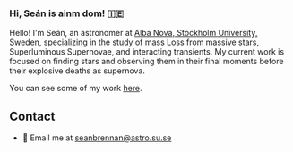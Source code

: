 ### Hi, Seán is ainm dom! :ireland:
 

Hello! I'm Seán, an astronomer at [Alba Nova, Stockholm University, Sweden](https://www.albanova.se/), specializing in the study of mass Loss from massive stars, Superluminous Supernovae, and interacting transients. My current work is focused on finding stars and observing them in their final moments before their explosive deaths as supernova.

You can see some of my work [here](https://ui.adsabs.harvard.edu/search/filter_author_facet_hier_fq_author=AND&filter_author_facet_hier_fq_author=author_facet_hier%3A%221%2FBrennan%2C%20S%2FBrennan%2C%20S%20%20J%22&filter_database_fq_database=AND&filter_database_fq_database=database%3A%22astronomy%22&fq=%7B!type%3Daqp%20v%3D%24fq_database%7D&fq=%7B!type%3Daqp%20v%3D%24fq_author%7D&fq_author=(author_facet_hier%3A%221%2FBrennan%2C%20S%2FBrennan%2C%20S%20%20J%22)&fq_database=(database%3A%22astronomy%22)&q=author%3A%22S.%20J.%20Brennan%22%20%20year%3A2018-3000&sort=date%20desc%2C%20bibcode%20desc&p_=0).
## Contact

- 📧 Email me at [seanbrennan@astro.su.se](mailto:seanbrennan@astro.su.se)

